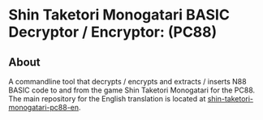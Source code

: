 [//]: <> (This readme is in the markdown format. Please preview in a markdown parser.)

# Shin Taketori Monogatari BASIC Decryptor / Encryptor: (PC88)

## About

A commandline tool that decrypts / encrypts and extracts / inserts N88 BASIC code to and from the game Shin Taketori Monogatari for the PC88. The main repository for the English translation is located at [shin-taketori-monogatari-pc88-en](https://github.com/romh-acking/shin-taketori-monogatari-pc88-en).